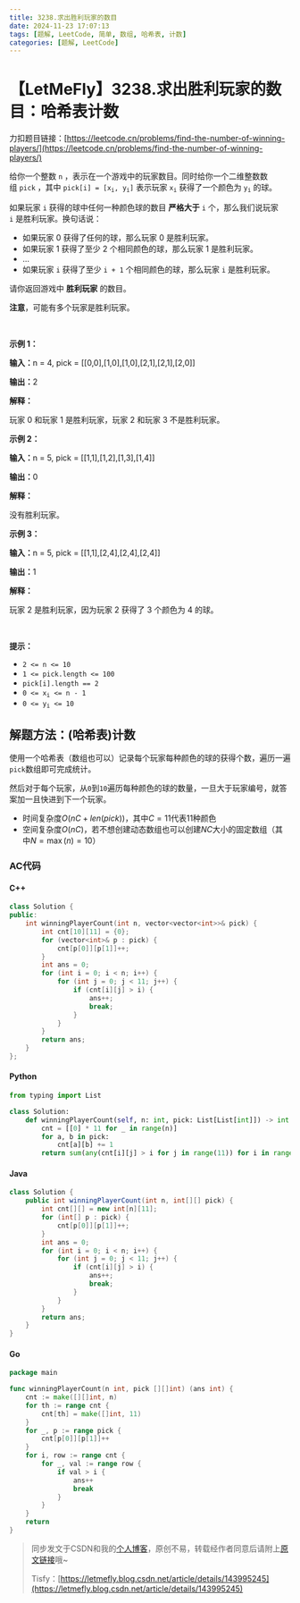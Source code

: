 ```yaml
---
title: 3238.求出胜利玩家的数目
date: 2024-11-23 17:07:13
tags: [题解, LeetCode, 简单, 数组, 哈希表, 计数]
categories: [题解, LeetCode]
---
```


# 【LetMeFly】3238.求出胜利玩家的数目：哈希表计数

力扣题目链接：[https://leetcode.cn/problems/find-the-number-of-winning-players/](https://leetcode.cn/problems/find-the-number-of-winning-players/)

<p>给你一个整数&nbsp;<code>n</code>&nbsp;，表示在一个游戏中的玩家数目。同时给你一个二维整数数组&nbsp;<code>pick</code>&nbsp;，其中&nbsp;<code>pick[i] = [x<sub>i</sub>, y<sub>i</sub>]</code>&nbsp;表示玩家&nbsp;<code>x<sub>i</sub></code>&nbsp;获得了一个颜色为&nbsp;<code>y<sub>i</sub></code>&nbsp;的球。</p>

<p>如果玩家 <code>i</code>&nbsp;获得的球中任何一种颜色球的数目 <strong>严格大于</strong>&nbsp;<code>i</code>&nbsp;个，那么我们说玩家 <code>i</code>&nbsp;是胜利玩家。换句话说：</p>

<ul>
	<li>如果玩家 0 获得了任何的球，那么玩家 0 是胜利玩家。</li>
	<li>如果玩家 1 获得了至少 2 个相同颜色的球，那么玩家 1 是胜利玩家。</li>
	<li>...</li>
	<li>如果玩家 <code>i</code>&nbsp;获得了至少&nbsp;<code>i + 1</code>&nbsp;个相同颜色的球，那么玩家 <code>i</code>&nbsp;是胜利玩家。</li>
</ul>

<p>请你返回游戏中 <strong>胜利玩家</strong>&nbsp;的数目。</p>

<p><strong>注意</strong>，可能有多个玩家是胜利玩家。</p>

<p>&nbsp;</p>

<p><strong class="example">示例 1：</strong></p>

<div class="example-block">
<p><span class="example-io"><b>输入：</b>n = 4, pick = [[0,0],[1,0],[1,0],[2,1],[2,1],[2,0]]</span></p>

<p><span class="example-io"><b>输出：</b>2</span></p>

<p><strong>解释：</strong></p>

<p>玩家 0 和玩家 1 是胜利玩家，玩家 2 和玩家 3 不是胜利玩家。</p>
</div>

<p><strong class="example">示例 2：</strong></p>

<div class="example-block">
<p><span class="example-io"><b>输入：</b>n = 5, pick = [[1,1],[1,2],[1,3],[1,4]]</span></p>

<p><span class="example-io"><b>输出：</b>0</span></p>

<p><strong>解释：</strong></p>

<p>没有胜利玩家。</p>
</div>

<p><strong class="example">示例 3：</strong></p>

<div class="example-block">
<p><span class="example-io"><b>输入：</b>n = 5, pick = [[1,1],[2,4],[2,4],[2,4]]</span></p>

<p><span class="example-io"><b>输出：</b>1</span></p>

<p><b>解释：</b></p>

<p>玩家 2 是胜利玩家，因为玩家 2 获得了 3 个颜色为 4 的球。</p>
</div>

<p>&nbsp;</p>

<p><strong>提示：</strong></p>

<ul>
	<li><code>2 &lt;= n &lt;= 10</code></li>
	<li><code>1 &lt;= pick.length &lt;= 100</code></li>
	<li><code>pick[i].length == 2</code></li>
	<li><code>0 &lt;= x<sub>i</sub> &lt;= n - 1 </code></li>
	<li><code>0 &lt;= y<sub>i</sub> &lt;= 10</code></li>
</ul>


    
## 解题方法：(哈希表)计数

使用一个哈希表（数组也可以）记录每个玩家每种颜色的球的获得个数，遍历一遍`pick`数组即可完成统计。

然后对于每个玩家，从`0`到`10`遍历每种颜色的球的数量，一旦大于玩家编号，就答案加一且快进到下一个玩家。

+ 时间复杂度$O(nC+len(pick))$，其中$C=11$代表11种颜色
+ 空间复杂度$O(nC)$，若不想创建动态数组也可以创建$NC$大小的固定数组（其中$N=\max(n)=10$）

### AC代码

#### C++

```cpp
class Solution {
public:
    int winningPlayerCount(int n, vector<vector<int>>& pick) {
        int cnt[10][11] = {0};
        for (vector<int>& p : pick) {
            cnt[p[0]][p[1]]++;
        }
        int ans = 0;
        for (int i = 0; i < n; i++) {
            for (int j = 0; j < 11; j++) {
                if (cnt[i][j] > i) {
                    ans++;
                    break;
                }
            }
        }
        return ans;
    }
};
```

#### Python

```python
from typing import List

class Solution:
    def winningPlayerCount(self, n: int, pick: List[List[int]]) -> int:
        cnt = [[0] * 11 for _ in range(n)]
        for a, b in pick:
            cnt[a][b] += 1
        return sum(any(cnt[i][j] > i for j in range(11)) for i in range(n))
```

#### Java

```java
class Solution {
    public int winningPlayerCount(int n, int[][] pick) {
        int cnt[][] = new int[n][11];
        for (int[] p : pick) {
            cnt[p[0]][p[1]]++;
        }
        int ans = 0;
        for (int i = 0; i < n; i++) {
            for (int j = 0; j < 11; j++) {
                if (cnt[i][j] > i) {
                    ans++;
                    break;
                }
            }
        }
        return ans;
    }
}
```

#### Go

```go
package main

func winningPlayerCount(n int, pick [][]int) (ans int) {
    cnt := make([][]int, n)
    for th := range cnt {
        cnt[th] = make([]int, 11)
    }
    for _, p := range pick {
        cnt[p[0]][p[1]]++
    }
    for i, row := range cnt {
        for _, val := range row {
            if val > i {
                ans++
                break
            }
        }
    }
    return
}
```

> 同步发文于CSDN和我的[个人博客](https://blog.letmefly.xyz/)，原创不易，转载经作者同意后请附上[原文链接](https://blog.letmefly.xyz/2024/11/23/LeetCode%203238.%E6%B1%82%E5%87%BA%E8%83%9C%E5%88%A9%E7%8E%A9%E5%AE%B6%E7%9A%84%E6%95%B0%E7%9B%AE/)哦~
>
> Tisfy：[https://letmefly.blog.csdn.net/article/details/143995245](https://letmefly.blog.csdn.net/article/details/143995245)
